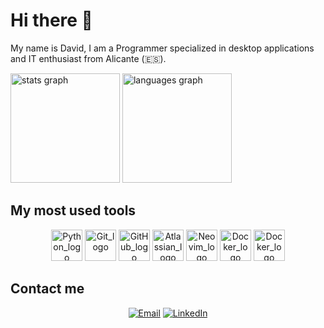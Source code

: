 # Hi there 👋

My name is David, I am a Programmer specialized in desktop applications and IT enthusiast from Alicante (🇪🇸).

<div>
  <img src="https://github-readme-stats.vercel.app/api?username=tenvid&hide_title=true&hide_rank=false&show_icons=true&include_all_commits=true&rank_icon=github&disable_animations=false&theme=dracula&locale=en&hide_border=false&order=1" height="175" alt="stats graph"/>
  
  <img src="https://github-readme-stats.vercel.app/api/top-langs?username=tenvid&locale=en&hide_title=false&layout=compact&card_width=320&langs_count=5&theme=dracula&hide_border=false&order=2" height="175" alt="languages graph"  />
</div>




## My most used tools
<div align="center">
  <a href="https://www.python.org" target="_blank"><img src="https://img.shields.io/badge/-3776AB?logo=python&logoColor=white&logoWidth=30" width=50 alt="Python_logo"></a>
  <a href="https://git-scm.com" target="_blank"><img src="https://img.shields.io/badge/-F05032?logo=git&logoColor=white&logoWidth=30" width=50 alt="Git_logo"></a>
  <a href="https://github.com" target="_blank"><img src="https://img.shields.io/badge/-181717?logo=github&logoColor=white&logoWidth=30" width=50 alt="GitHub_logo"></a>
  <a href="https://www.atlassian.com" target="_blank"><img src="https://img.shields.io/badge/-0052CC?logo=atlassian&logoColor=white&logoWidth=30" width=50 alt="Atlassian_logo"></a>
  <a href="https://neovim.io" target="_blank"><img src="https://img.shields.io/badge/-57A143?logo=neovim&logoColor=white&logoWidth=30" width=50 alt="Neovim_logo"></a>
  <a href="https://www.docker.com" target="_blank"><img src="https://img.shields.io/badge/-2496ED?logo=docker&logoColor=white&logoWidth=30" width=50 alt="Docker_logo"></a>
  <a href="https://unity.com" target="_blank"><img src="https://img.shields.io/badge/-FFFFFF?logo=unity&logoColor=black&logoWidth=30" width=50 alt="Docker_logo"></a>
</div>

## Contact me
<div align="center">
  <a href="mailto:davidgb.business@gmail.com" target="_blank"><img alt="Email" src="https://img.shields.io/badge/📧_Email-Write-red?style=for-the-badge"></a>
  <a href="https://www.linkedin.com/in/david-g%C3%B3mez-barber%C3%A1-89a22825b/" target="_blank"><img alt="LinkedIn" src="https://img.shields.io/badge/LinkedIn-🔗_Profile-blue?style=for-the-badge&logo=linkedin"></a>
</div>
